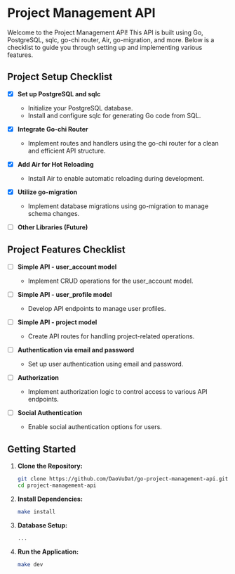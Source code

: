 # Project Management API

Welcome to the Project Management API! This API is built using Go, PostgreSQL, sqlc, go-chi router, Air, go-migration, and more. Below is a checklist to guide you through setting up and implementing various features.

## Project Setup Checklist

- [x] **Set up PostgreSQL and sqlc**
  - Initialize your PostgreSQL database.
  - Install and configure sqlc for generating Go code from SQL.

- [x] **Integrate Go-chi Router**
  - Implement routes and handlers using the go-chi router for a clean and efficient API structure.

- [x] **Add Air for Hot Reloading**
  - Install Air to enable automatic reloading during development.

- [x] **Utilize go-migration**
  - Implement database migrations using go-migration to manage schema changes.

- [ ] **Other Libraries (Future)**


## Project Features Checklist

- [ ] **Simple API - user_account model**
  - Implement CRUD operations for the user_account model.

- [ ] **Simple API - user_profile model**
  - Develop API endpoints to manage user profiles.

- [ ] **Simple API - project model**
  - Create API routes for handling project-related operations.

- [ ] **Authentication via email and password**
  - Set up user authentication using email and password.

- [ ] **Authorization**
  - Implement authorization logic to control access to various API endpoints.

- [ ] **Social Authentication**
  - Enable social authentication options for users.

## Getting Started

1. **Clone the Repository:**
   ```bash
   git clone https://github.com/DaoVuDat/go-project-management-api.git
   cd project-management-api

2. **Install Dependencies:**
   ```bash
   make install

3. **Database Setup:**
   ```bash
   ... 
   
4. **Run the Application:**
    ```bash
   make dev
